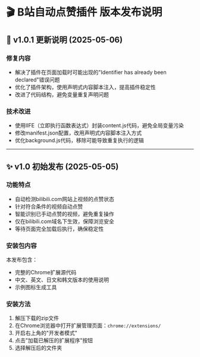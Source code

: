 # 🎬 B站自动点赞插件 版本发布说明

## 🔄 v1.0.1 更新说明 (2025-05-06)

### 修复内容

- 解决了插件在页面加载时可能出现的"Identifier has already been declared"错误问题
- 优化了插件架构，使用声明式内容脚本注入，提高插件稳定性
- 改进了代码结构，避免变量重复声明问题

### 技术改进

- 使用IIFE（立即执行函数表达式）封装content.js代码，避免全局变量污染
- 修改manifest.json配置，改用声明式内容脚本注入方式
- 优化background.js代码，移除可能导致重复执行的逻辑

---

## ✨ v1.0 初始发布 (2025-05-05)

### 功能特点

- 自动检测bilibili.com网站上视频的点赞状态
- 针对符合条件的视频自动点赞
- 智能识别已手动点赞的视频，避免重复操作
- 仅在bilibili.com域名下生效，保障浏览安全
- 等待页面完全加载后执行，确保稳定性

### 安装包内容

本发布包含：
- 完整的Chrome扩展源代码
- 中文、英文、日文和韩文版本的使用说明
- 示例图标生成工具

### 安装方法

1. 解压下载的zip文件
2. 在Chrome浏览器中打开扩展管理页面：`chrome://extensions/`
3. 开启右上角的"开发者模式"
4. 点击"加载已解压的扩展程序"按钮
5. 选择解压后的文件夹
